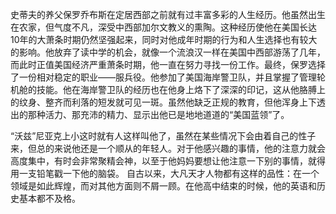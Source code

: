 史蒂夫的养父保罗乔布斯在定居西部之前就有过丰富多彩的人生经历。他虽然出生在农家，但气度不凡，深受中西部加尔文教义的熏陶。这种经历使他在美国长达10年的大萧条时期仍然坚强起来，同时对他成年时期的行为和人生选择也有较大的影响。他放弃了读中学的机会，就像一个流浪汉一样在美国中西部游荡了几年，而此时正值美国经济严重萧条时期，他一直在努力寻找一份工作。最终，保罗选择了一份相对稳定的职业——服兵役。他参加了美国海岸警卫队，并且掌握了管理轮机舱的技能。他在海岸警卫队的经历也在他身上烙下了深深的印记，这从他胳膊上的纹身、整齐而利落的短发就可见一斑。虽然他缺乏正规的教育，但他浑身上下透出的那种活力、那充沛的精力、显示出他已是地地道道的“美国蓝领”了。

“沃兹”尼亚克上小这时就有人这样叫他了，虽然在某些情况下会由着自己的性子来，但总的来说他还是一个顺从的年轻人。对于他感兴趣的事情，他的注意力就会高度集中，有时会非常聚精会神，以至于他妈妈要想让他注意一下别的事情，就得用一支铅笔戳一下他的脑袋。 自古以来，大凡天才人物都有这样的品性：在一个领域是如此辉煌，而对其他方面则不屑一顾。在他高中结束的时候，他的英语和历史基本都不及格。

